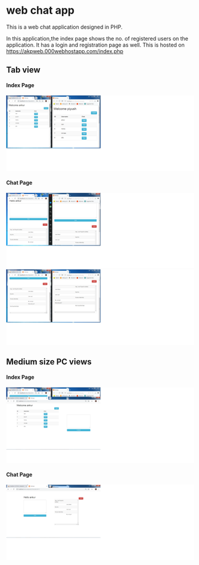 # web chat app

This is a web chat application designed in PHP.

In this application,the index page shows the no. of registered users on the application.
It has a login and registration page as well.
This is hosted on https://akpweb.000webhostapp.com/index.php

## Tab view

#### Index Page
![alt text](webappindex.png "Index page")
#### Chat Page
![alt text](chat1.png "Write your chats")
![alt text](chat3.png "See your chats")
## Medium size PC views

#### Index Page
![alt text](webappindex2.png "Show indexpage version on pc")
#### Chat Page
![alt text](chat2.png "Shows chat version on pc")
